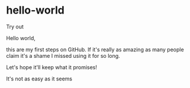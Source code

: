 # hello-world
Try out

Hello world,

this are my first steps on GitHub.
If it's really as amazing as many people claim it's a shame I missed using it for so long.

Let's hope it'll keep what it promises!

It's not as easy as it seems
